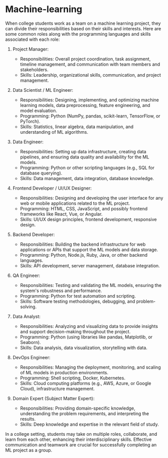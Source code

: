 # Machine-learning

When college students work as a team on a machine learning project, they can divide their responsibilities based on their skills and interests. Here are some common roles along with the programming languages and skills associated with each role:

1. Project Manager:
   - Responsibilities: Overall project coordination, task assignment, timeline management, and communication with team members and stakeholders.
   - Skills: Leadership, organizational skills, communication, and project management.

2. Data Scientist / ML Engineer:
   - Responsibilities: Designing, implementing, and optimizing machine learning models, data preprocessing, feature engineering, and model evaluation.
   - Programming: Python (NumPy, pandas, scikit-learn, TensorFlow, or PyTorch).
   - Skills: Statistics, linear algebra, data manipulation, and understanding of ML algorithms.

3. Data Engineer:
   - Responsibilities: Setting up data infrastructure, creating data pipelines, and ensuring data quality and availability for the ML models.
   - Programming: Python or other scripting languages (e.g., SQL for database querying).
   - Skills: Data management, data integration, database knowledge.

4. Frontend Developer / UI/UX Designer:
   - Responsibilities: Designing and developing the user interface for any web or mobile applications related to the ML project.
   - Programming: HTML, CSS, JavaScript, and possibly frontend frameworks like React, Vue, or Angular.
   - Skills: UI/UX design principles, frontend development, responsive design.

5. Backend Developer:
   - Responsibilities: Building the backend infrastructure for web applications or APIs that support the ML models and data storage.
   - Programming: Python, Node.js, Ruby, Java, or other backend languages.
   - Skills: API development, server management, database integration.

6. QA Engineer:
   - Responsibilities: Testing and validating the ML models, ensuring the system's robustness and performance.
   - Programming: Python for test automation and scripting.
   - Skills: Software testing methodologies, debugging, and problem-solving.

7. Data Analyst:
   - Responsibilities: Analyzing and visualizing data to provide insights and support decision-making throughout the project.
   - Programming: Python (using libraries like pandas, Matplotlib, or Seaborn).
   - Skills: Data analysis, data visualization, storytelling with data.

8. DevOps Engineer:
   - Responsibilities: Managing the deployment, monitoring, and scaling of ML models in production environments.
   - Programming: Shell scripting, Docker, Kubernetes.
   - Skills: Cloud computing platforms (e.g., AWS, Azure, or Google Cloud), infrastructure management.

9. Domain Expert (Subject Matter Expert):
   - Responsibilities: Providing domain-specific knowledge, understanding the problem requirements, and interpreting the results.
   - Skills: Deep knowledge and expertise in the relevant field of study.

In a college setting, students may take on multiple roles, collaborate, and learn from each other, enhancing their interdisciplinary skills. Effective communication and teamwork are crucial for successfully completing an ML project as a group.
